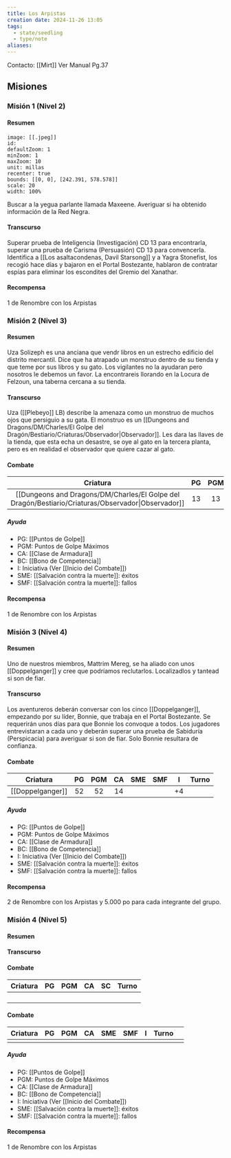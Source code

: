 ```yaml
---
title: Los Arpistas
creation date: 2024-11-26 13:05
tags:
  - state/seedling
  - type/note
aliases:
---
```

Contacto: [[Mirt]]
Ver Manual Pg.37

## Misiones

### Misión 1 (Nivel 2)

#### Resumen

```leaflet
image: [[.jpeg]]
id:
defaultZoom: 1
minZoom: 1
maxZoom: 10
unit: millas
recenter: true
bounds: [[0, 0], [242.391, 578.578]]
scale: 20
width: 100%
```
Buscar a la yegua parlante llamada Maxeene. Averiguar si ha obtenido información de la Red Negra.

#### Transcurso

Superar prueba de Inteligencia (Investigación) CD 13 para encontrarla, superar una prueba de Carisma (Persuasión) CD 13 para convencerla. Identifica a [[Los asaltacondenas, Davil Starsong]] y a Yagra Stonefist, los recogió hace días y bajaron en el Portal Bostezante, hablaron de contratar espías para eliminar los escondites del Gremio del Xanathar.

#### Recompensa

1 de Renombre con los Arpistas


### Misión 2 (Nivel 3)

#### Resumen

Uza Solizeph es una anciana que vendr libros en un estrecho edificio del distrito mercantil. Dice que ha atrapado un monstruo dentro de su tienda y que teme por sus libros y su gato. Los vigilantes no la ayudaran pero nosotros le debemos un favor. La encontrareis llorando en la Locura de Felzoun, una taberna cercana a su tienda.

#### Transcurso

Uza ([[Plebeyo]] LB) describe la amenaza como un monstruo de muchos ojos que persiguio a su gata. El monstruo es un [[Dungeons and Dragons/DM/Charles/El Golpe del Dragón/Bestiario/Criaturas/Observador|Observador]]. Les dara las llaves de la tienda, que esta echa un desastre, se oye al gato en la tercera planta, pero es en realidad el observador que quiere cazar al gato.

#### Combate

|                                              Criatura                                              | PG  | PGM | CA  | SME | SMF |  I  | Turno |     |
| :------------------------------------------------------------------------------------------------: | :-: | :-: | :-: | :-: | :-: | :-: | :---: | --- |
| [[Dungeons and Dragons/DM/Charles/El Golpe del Dragón/Bestiario/Criaturas/Observador\|Observador]] | 13  | 13  | 13  |     |     | +3  |       |     |

##### Ayuda
- PG: [[Puntos de Golpe]]
- PGM: Puntos de Golpe Máximos
- CA: [[Clase de Armadura]]
- BC: [[Bono de Competencia]]
- I: Iniciativa (Ver [[Inicio del Combate]])
- SME: [[Salvación contra la muerte]]: éxitos
- SMF: [[Salvación contra la muerte]]: fallos


#### Recompensa

1 de Renombre con los Arpistas

### Misión 3 (Nivel 4)

#### Resumen

Uno de nuestros miembros, Mattrim Mereg, se ha aliado con unos [[Doppelganger]] y cree que podríamos reclutarlos. Localizadlos y tantead si son de fiar.

#### Transcurso

Los aventureros deberán conversar con los cinco [[Doppelganger]], empezando por su líder, Bonnie, que trabaja en el Portal Bostezante. Se requerirán unos días para que Bonnie los convoque a todos. Los jugadores entrevistaran a cada uno y deberán superar una prueba de Sabiduría (Perspicacia) para averiguar si son de fiar. Solo Bonnie resultara de confianza.

#### Combate

|     Criatura     | PG  | PGM | CA  | SME | SMF |  I  | Turno |
| :--------------: | :-: | :-: | :-: | :-: | :-: | :-: | :---: |
| [[Doppelganger]] | 52  | 52  | 14  |     |     | +4  |       |
##### Ayuda
- PG: [[Puntos de Golpe]]
- PGM: Puntos de Golpe Máximos
- CA: [[Clase de Armadura]]
- BC: [[Bono de Competencia]]
- I: Iniciativa (Ver [[Inicio del Combate]])
- SME: [[Salvación contra la muerte]]: éxitos
- SMF: [[Salvación contra la muerte]]: fallos

#### Recompensa

2 de Renombre con los Arpistas y 5.000 po para cada integrante del grupo.

### Misión 4 (Nivel 5)


#### Resumen
#### Transcurso


#### Combate

| Criatura | PG  | PGM | CA  | SC  | Turno |
| -------- | --- | --- | --- | --- | ----- |
|          |     |     |     |     |       |
|          |     |     |     |     |       |
|          |     |     |     |     |       |
|          |     |     |     |     |       |
#### Combate

| Criatura | PG  | PGM | CA  | SME | SMF |  I  | Turno |     |
| :------: | :-: | :-: | :-: | :-: | :-: | :-: | :---: | --- |
|          |     |     |     |     |     |     |       |     |
##### Ayuda
- PG: [[Puntos de Golpe]]
- PGM: Puntos de Golpe Máximos
- CA: [[Clase de Armadura]]
- BC: [[Bono de Competencia]]
- I: Iniciativa (Ver [[Inicio del Combate]])
- SME: [[Salvación contra la muerte]]: éxitos
- SMF: [[Salvación contra la muerte]]: fallos

#### Recompensa

1 de Renombre con los Arpistas
